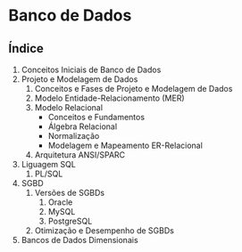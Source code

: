 # Banco de Dados

## Índice

1. Conceitos Iniciais de Banco de Dados
1. Projeto e Modelagem de Dados
    1. Conceitos e Fases de Projeto e Modelagem de Dados
    1. Modelo Entidade-Relacionamento (MER)
    1. Modelo Relacional
        - Conceitos e Fundamentos
        - Álgebra Relacional
        - Normalização
        - Modelagem e Mapeamento ER-Relacional
    1. Arquitetura ANSI/SPARC
1. Liguagem SQL
    1. PL/SQL
1. SGBD
    1. Versões de SGBDs
        1. Oracle
        1. MySQL
        1. PostgreSQL
    1. Otimização e Desempenho de SGBDs
1. Bancos de Dados Dimensionais
